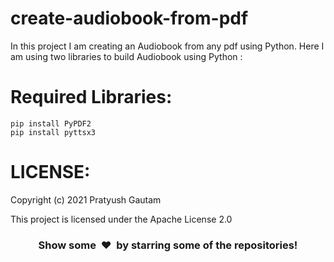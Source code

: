 # create-audiobook-from-pdf
In this project I am creating an Audiobook from any pdf using Python.
Here I am using two libraries to build Audiobook using Python :

Required Libraries:
==========================
```
pip install PyPDF2
pip install pyttsx3
```

LICENSE:
==========================
Copyright (c) 2021 Pratyush Gautam

This project is licensed under the Apache License 2.0


<h3 align="center">Show some &nbsp;❤️&nbsp; by starring some of the repositories!</h3>
